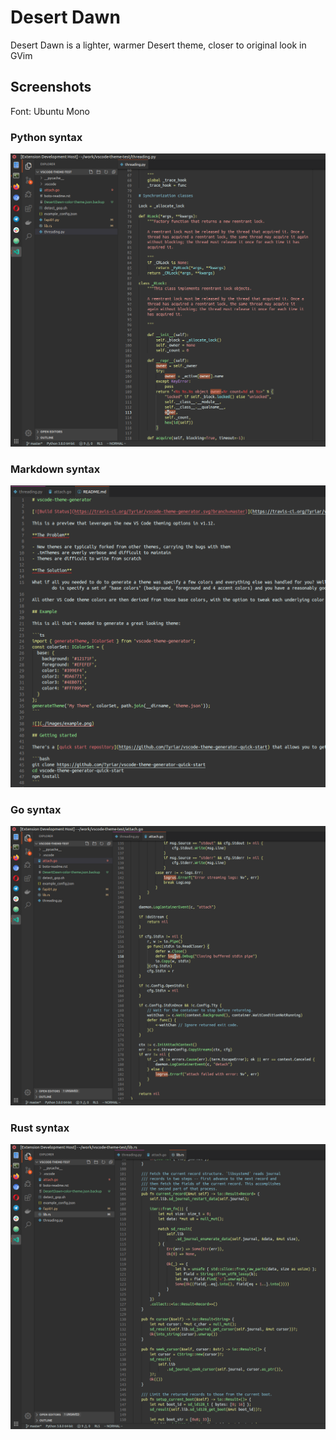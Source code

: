 # Desert Dawn

Desert Dawn is a lighter, warmer Desert theme, closer to original look in GVim

## Screenshots

Font: Ubuntu Mono

### Python syntax

![Python](https://raw.githubusercontent.com/gistart/vscode-theme-desert-dawn/master/screenshots/python.png)

### Markdown syntax

![MD](https://raw.githubusercontent.com/gistart/vscode-theme-desert-dawn/master/screenshots/md.png)

### Go syntax

![Go](https://raw.githubusercontent.com/gistart/vscode-theme-desert-dawn/master/screenshots/go.png)

### Rust syntax

![Rust](https://raw.githubusercontent.com/gistart/vscode-theme-desert-dawn/master/screenshots/rust.png)
